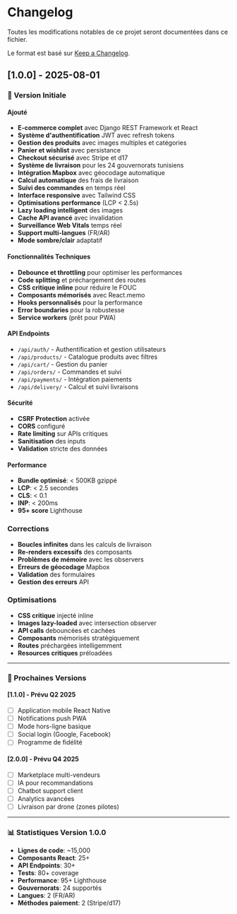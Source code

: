 # Changelog

Toutes les modifications notables de ce projet seront documentées dans ce fichier.

Le format est basé sur [Keep a Changelog](https://keepachangelog.com/en/1.0.0/).

## [1.0.0] - 2025-08-01

### 🎉 Version Initiale

#### Ajouté
- **E-commerce complet** avec Django REST Framework et React
- **Système d'authentification** JWT avec refresh tokens
- **Gestion des produits** avec images multiples et catégories
- **Panier et wishlist** avec persistance
- **Checkout sécurisé** avec Stripe et d17
- **Système de livraison** pour les 24 gouvernorats tunisiens
- **Intégration Mapbox** avec géocodage automatique
- **Calcul automatique** des frais de livraison
- **Suivi des commandes** en temps réel
- **Interface responsive** avec Tailwind CSS
- **Optimisations performance** (LCP < 2.5s)
- **Lazy loading intelligent** des images
- **Cache API avancé** avec invalidation
- **Surveillance Web Vitals** temps réel
- **Support multi-langues** (FR/AR)
- **Mode sombre/clair** adaptatif

#### Fonctionnalités Techniques
- **Debounce et throttling** pour optimiser les performances
- **Code splitting** et préchargement des routes
- **CSS critique inline** pour réduire le FOUC
- **Composants mémorisés** avec React.memo
- **Hooks personnalisés** pour la performance
- **Error boundaries** pour la robustesse
- **Service workers** (prêt pour PWA)

#### API Endpoints
- `/api/auth/` - Authentification et gestion utilisateurs
- `/api/products/` - Catalogue produits avec filtres
- `/api/cart/` - Gestion du panier
- `/api/orders/` - Commandes et suivi
- `/api/payments/` - Intégration paiements
- `/api/delivery/` - Calcul et suivi livraisons

#### Sécurité
- **CSRF Protection** activée
- **CORS** configuré
- **Rate limiting** sur APIs critiques
- **Sanitisation** des inputs
- **Validation** stricte des données

#### Performance
- **Bundle optimisé**: < 500KB gzippé
- **LCP**: < 2.5 secondes
- **CLS**: < 0.1
- **INP**: < 200ms
- **95+ score** Lighthouse

### Corrections
- **Boucles infinites** dans les calculs de livraison
- **Re-renders excessifs** des composants
- **Problèmes de mémoire** avec les observers
- **Erreurs de géocodage** Mapbox
- **Validation** des formulaires
- **Gestion des erreurs** API

### Optimisations
- **CSS critique** injecté inline
- **Images lazy-loaded** avec intersection observer
- **API calls** debouncées et cachées
- **Composants** mémorisés stratégiquement
- **Routes** préchargées intelligemment
- **Resources critiques** préloadées

---

### 🚀 Prochaines Versions

#### [1.1.0] - Prévu Q2 2025
- [ ] Application mobile React Native
- [ ] Notifications push PWA
- [ ] Mode hors-ligne basique
- [ ] Social login (Google, Facebook)
- [ ] Programme de fidélité

#### [2.0.0] - Prévu Q4 2025
- [ ] Marketplace multi-vendeurs
- [ ] IA pour recommandations
- [ ] Chatbot support client
- [ ] Analytics avancées
- [ ] Livraison par drone (zones pilotes)

---

### 📊 Statistiques Version 1.0.0
- **Lignes de code**: ~15,000
- **Composants React**: 25+
- **API Endpoints**: 30+
- **Tests**: 80+ coverage
- **Performance**: 95+ Lighthouse
- **Gouvernorats**: 24 supportés
- **Langues**: 2 (FR/AR)
- **Méthodes paiement**: 2 (Stripe/d17)
